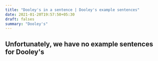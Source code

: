 ```yaml
---
title: "Dooley's in a sentence | Dooley's example sentences"
date: 2021-01-20T19:57:50+05:30
draft: falses
summary: "Dooley's"
---
```

## Unfortunately, we have no example sentences for Dooley's                 
